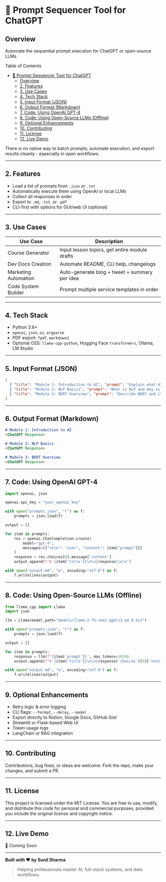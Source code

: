 # 🔧 Prompt Sequencer Tool for ChatGPT

## Overview

Automate the sequential prompt execution for ChatGPT or open-source LLMs.

Table of Contents
- [🔧 Prompt Sequencer Tool for ChatGPT](#-prompt-sequencer-tool-for-chatgpt)
  - [Overview](#overview)
  - [2. Features](#2-features)
  - [3. Use Cases](#3-use-cases)
  - [4. Tech Stack](#4-tech-stack)
  - [5. Input Format (JSON)](#5-input-format-json)
  - [6. Output Format (Markdown)](#6-output-format-markdown)
  - [7. Code: Using OpenAI GPT-4](#7-code-using-openai-gpt-4)
  - [8. Code: Using Open-Source LLMs (Offline)](#8-code-using-open-source-llms-offline)
  - [9. Optional Enhancements](#9-optional-enhancements)
  - [10. Contributing](#10-contributing)
  - [11. License](#11-license)
  - [12. Live Demo](#12-live-demo)

There is no native way to batch prompts, automate execution, and export results cleanly - especially in open workflows.

---

## 2. Features

- Load a list of prompts from `.json` or `.txt`
- Automatically execute them using OpenAI or local LLMs
- Collect all responses in order
- Export to `.md`, `.txt`, or `.pdf`
- CLI-first with options for GUI/web UI (optional)

---

## 3. Use Cases

| Use Case             | Description                                   |
| -------------------- | --------------------------------------------- |
| Course Generator     | Input lesson topics, get entire module drafts |
| Dev Docs Creation    | Automate README, CLI help, changelogs         |
| Marketing Automation | Auto-generate blog + tweet + summary per idea |
| Code System Builder  | Prompt multiple service templates in order    |

---

## 4. Tech Stack

- Python 3.8+
- `openai`, `json`, `os`, `argparse`
- PDF export: `fpdf`, `markdown2`
- Optional OSS: `llama-cpp-python`, Hugging Face `transformers`, Ollama, LM Studio

---

## 5. Input Format (JSON)

```json
[
  { "title": "Module 1: Introduction to AI", "prompt": "Explain what AI is in simple terms." },
  { "title": "Module 2: NLP Basics", "prompt": "What is NLP and why is it important?" },
  { "title": "Module 3: BERT Overview", "prompt": "Describe BERT and its architecture." }
]
```

---

## 6. Output Format (Markdown)

```markdown
# Module 1: Introduction to AI
<ChatGPT Response>

# Module 2: NLP Basics
<ChatGPT Response>

# Module 3: BERT Overview
<ChatGPT Response>
```

---

## 7. Code: Using OpenAI GPT-4

```python
import openai, json

openai.api_key = "your_openai_key"

with open("prompts.json", "r") as f:
    prompts = json.load(f)

output = []

for item in prompts:
    res = openai.ChatCompletion.create(
        model="gpt-4",
        messages=[{"role": "user", "content": item["prompt"]}]
    )
    response = res.choices[0].message['content']
    output.append(f"# {item['title']}\n\n{response}\n\n")

with open("output.md", "w", encoding="utf-8") as f:
    f.writelines(output)
```

---

## 8. Code: Using Open-Source LLMs (Offline)

```python
from llama_cpp import Llama
import json

llm = Llama(model_path="models/llama-2-7b-chat.ggmlv3.q4_0.bin")

with open("prompts.json", "r") as f:
    prompts = json.load(f)

output = []

for item in prompts:
    response = llm(f"{item['prompt']}", max_tokens=1024)
    output.append(f"# {item['title']}\n\n{response['choices'][0]['text'].strip()}\n\n")

with open("output.md", "w", encoding="utf-8") as f:
    f.writelines(output)
```

---

## 9. Optional Enhancements

- Retry logic & error logging
- CLI flags: `--format`, `--delay`, `--model`
- Export directly to Notion, Google Docs, GitHub Gist
- Streamlit or Flask-based Web UI
- Token usage logs
- LangChain or RAG integration

---

## 10. Contributing

Contributions, bug fixes, or ideas are welcome. Fork the repo, make your changes, and submit a PR.

---

## 11. License

This project is licensed under the MIT License. You are free to use, modify, and distribute this code for personal and commercial purposes, provided you include the original license and copyright notice.

---

## 12. Live Demo

📎 Coming Soon

---

**Built with ❤️ by Sunil Sharma**

> Helping professionals master AI, full-stack systems, and data workflows.

